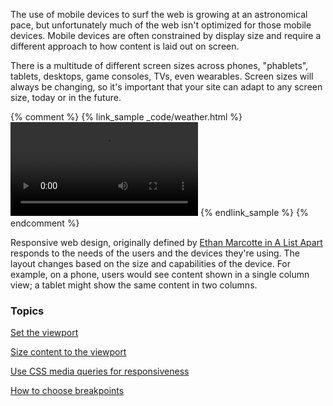 


<p class="intro">
  The use of mobile devices to surf the web is growing at an astronomical pace, but unfortunately much of the web isn't optimized for those mobile devices. Mobile devices are often constrained by display size and require a different approach to how content is laid out on screen.
</p>

There is a multitude of different screen sizes across phones, "phablets",
tablets, desktops, game consoles, TVs, even wearables.  Screen sizes will always
be changing, so it's important that your site can adapt to any screen size,
today or in the future.

{% comment %}
{% link_sample _code/weather.html %}
  <video autoplay loop controls class="responsiveVideo">
    <source src="videos/resize.webm" type="video/webm">
    <source src="videos/resize.mp4" type="video/mp4">
  </video>
{% endlink_sample %}
{% endcomment %}

Responsive web design, originally defined by [Ethan Marcotte in A List
Apart](http://alistapart.com/article/responsive-web-design/) responds to the
needs of the users and the devices they're using.  The layout changes based on
the size and capabilities of the device.  For example, on a phone, users would
see content shown in a single column view; a tablet might show the same content
in two columns.


### Topics


  [Set the viewport](/web/fundamentals/design-and-ui/responsive/fundamentals/set-the-viewport?hl=en)

  [Size content to the viewport](/web/fundamentals/design-and-ui/responsive/fundamentals/size-content-to-the-viewport?hl=en)

  [Use CSS media queries for responsiveness](/web/fundamentals/design-and-ui/responsive/fundamentals/use-media-queries?hl=en)

  [How to choose breakpoints](/web/fundamentals/design-and-ui/responsive/fundamentals/how-to-choose-breakpoints?hl=en)

